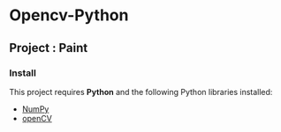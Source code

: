 # Opencv-Python
## Project : Paint


### Install

This project requires **Python** and the following Python libraries installed:
- [NumPy](http://www.numpy.org/)
- [openCV](https://www.opencv.org/)

